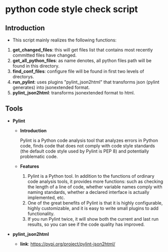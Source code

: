 # python code style check script
## Introduction
- This script mainly realizes the following functions:
1. **get_changed_files**: this will get files list that contains most recently committed files have changed.
2. **get_all_python_files**: as name denotes, all python files path will be found in this directory.
3. **find_conf_files**: configure file will be found in first two levels of drectorys.
4. **run_pylint**: uses plugins "pylint_json2html" that transforms json (pylint generates) into jsonextended format.
5. **pylint_json2html**: transforms jsonextended format to html.

## Tools
- **Pylint**
  - **Introduction**
    
    Pylint is a Python code analysis tool that analyzes errors in Python code, finds code that does not comply with code style standards (the default code style used by Pylint is PEP 8) and potentially problematic code.
  - **Features**
    1. Pylint is a Python tool. In addition to the functions of ordinary code analysis tools, it provides more functions: such as checking the length of a line of code, whether variable names comply with naming standards, whether a declared interface is actually implemented, etc.
    2. One of the great benefits of Pylint is that it is highly configurable, highly customizable, and it is easy to write small plugins to add functionality.
    3. If you run Pylint twice, it will show both the current and last run results, so you can see if the code quality has improved.
      
- **pylint_json2html**
  - **link**: https://pypi.org/project/pylint-json2html/
 
